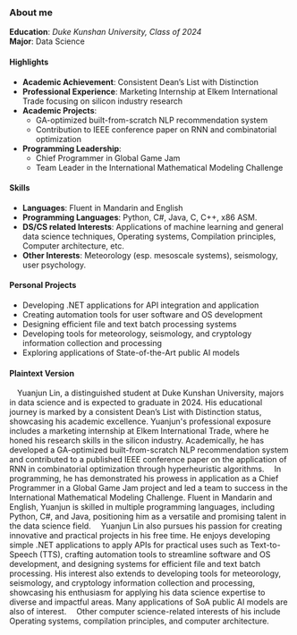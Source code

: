 ### About me

**Education**: *Duke Kunshan University, Class of 2024*  
**Major**: Data Science

#### Highlights
- **Academic Achievement**: Consistent Dean’s List with Distinction
- **Professional Experience**: Marketing Internship at Elkem International Trade focusing on silicon industry research
- **Academic Projects**: 
  - GA-optimized built-from-scratch NLP recommendation system
  - Contribution to IEEE conference paper on RNN and combinatorial optimization
- **Programming Leadership**: 
  - Chief Programmer in Global Game Jam
  - Team Leader in the International Mathematical Modeling Challenge

#### Skills
- **Languages**: Fluent in Mandarin and English
- **Programming Languages**: Python, C#, Java, C, C++, x86 ASM.
- **DS/CS related Interests**: Applications of machine learning and general data science techniques, Operating systems, Compilation principles, Computer architecture, etc.
- **Other Interests**: Meteorology (esp. mesoscale systems), seismology, user psychology.

#### Personal Projects
- Developing .NET applications for API integration and application
- Creating automation tools for user software and OS development
- Designing efficient file and text batch processing systems
- Developing tools for meteorology, seismology, and cryptology information collection and processing
- Exploring applications of State-of-the-Art public AI models

#### Plaintext Version
&emsp;Yuanjun Lin, a distinguished student at Duke Kunshan University, majors in data science and is expected to graduate in 2024. His educational journey is marked by a consistent Dean’s List with Distinction status, showcasing his academic excellence. Yuanjun's professional exposure includes a marketing internship at Elkem International Trade, where he honed his research skills in the silicon industry. Academically, he has developed a GA-optimized built-from-scratch NLP recommendation system and contributed to a published IEEE conference paper on the application of RNN in combinatorial optimization through hyperheuristic algorithms. 
&emsp;In programming, he has demonstrated his prowess in application as a Chief Programmer in a Global Game Jam project and led a team to success in the International Mathematical Modeling Challenge. Fluent in Mandarin and English, Yuanjun is skilled in multiple programming languages, including Python, C#, and Java, positioning him as a versatile and promising talent in the data science field.
&emsp;Yuanjun Lin also pursues his passion for creating innovative and practical projects in his free time. He enjoys developing simple .NET applications to apply APIs for practical uses such as Text-to-Speech (TTS), crafting automation tools to streamline software and OS development, and designing systems for efficient file and text batch processing. His interest also extends to developing tools for meteorology, seismology, and cryptology information collection and processing, showcasing his enthusiasm for applying his data science expertise to diverse and impactful areas. Many applications of SoA public AI models are also of interest.
&emsp;Other computer science-related interests of his include Operating systems, compilation principles, and computer architecture.
